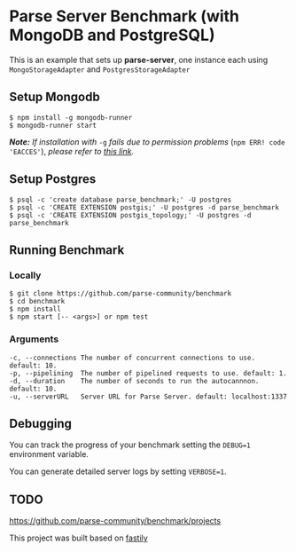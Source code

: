 # Parse Server Benchmark (with MongoDB and PostgreSQL)

This is an example that sets up **parse-server**, one instance each
using `MongoStorageAdapter` and `PostgresStorageAdapter`

## Setup Mongodb
```
$ npm install -g mongodb-runner
$ mongodb-runner start
```
***Note:*** *If installation with* `-g` *fails due to permission problems* (`npm ERR! code 'EACCES'`), *please refer to [this link](https://docs.npmjs.com/getting-started/fixing-npm-permissions).*


## Setup Postgres
```
$ psql -c 'create database parse_benchmark;' -U postgres
$ psql -c 'CREATE EXTENSION postgis;' -U postgres -d parse_benchmark
$ psql -c 'CREATE EXTENSION postgis_topology;' -U postgres -d parse_benchmark
```

## Running Benchmark

### Locally
```
$ git clone https://github.com/parse-community/benchmark
$ cd benchmark
$ npm install
$ npm start [-- <args>] or npm test
```

### Arguments

```
-c, --connections The number of concurrent connections to use. default: 10.
-p, --pipelining  The number of pipelined requests to use. default: 1.
-d, --duration    The number of seconds to run the autocannnon. default: 10.
-u, --serverURL   Server URL for Parse Server. default: localhost:1337
```

## Debugging

You can track the progress of your benchmark setting the `DEBUG=1` environment variable.

You can generate detailed server logs by setting `VERBOSE=1`.

## TODO

https://github.com/parse-community/benchmark/projects

This project was built based on [fastily](https://github.com/fastify/benchmarks/)
